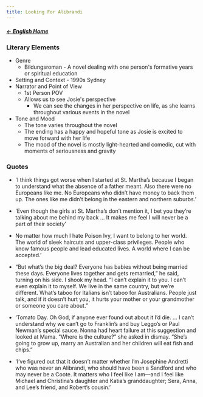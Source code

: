 ```yaml
---
title: Looking For Alibrandi
---
```


##### [← English Home](English%20Home%20-%20Year%2011)

### Literary Elements
- Genre
	- Bildungsroman - A novel dealing with one person's formative years or spiritual education
- Setting and Context - 1990s Sydney
- Narrator and Point of View
	- 1st Person POV
	- Allows us to see Josie's perspective
		- We can see the changes in her perspective on life, as she learns throughout various events in the novel
- Tone and Mood
	- The tone varies throughout the novel
	- The ending has a happy and hopeful tone as Josie is excited to move forward with her life
	- The mood of the novel is mostly light-hearted and comedic, cut with moments of seriousness and gravity

### Quotes
- 'I think things got worse when I started at St. Martha’s because I began to understand what the absence of a father meant. Also there were no Europeans like me. No Europeans who didn’t have money to back them up. The ones like me didn’t belong in the eastern and northern suburbs.’
  
- ‘Even though the girls at St. Martha’s don’t mention it, I bet you they’re talking about me behind my back … It makes me feel I will never be a part of their society’
  
- No matter how much I hate Poison Ivy, I want to belong to her world. The world of sleek haircuts and upper-class privileges. People who know famous people and lead educated lives. A world where I can be accepted.’
  
- “But what’s the big deal? Everyone has babies without being married these days. Everyone lives together and gets remarried,” he said, turning on his side. I shook my head. “I can’t explain it to you. I can’t even explain it to myself. We live in the same country, but we’re different. What’s taboo for Italians isn’t taboo for Australians. People just talk, and if it doesn’t hurt you, it hurts your mother or your grandmother or someone you care about.”
  
- ‘Tomato Day. Oh God, if anyone ever found out about it I’d die. ... I can’t understand why we can’t go to Franklin’s and buy Leggo’s or Paul Newman’s special sauce. Nonna had heart failure at this suggestion and looked at Mama. “Where is the culture?” she asked in dismay. “She’s going to grow up, marry an Australian and her children will eat fish and chips.”
  
- ‘I’ve figured out that it doesn’t matter whether I’m Josephine Andretti who was never an Alibrandi, who should have been a Sandford and who may never be a Coote. It matters who I feel like I am—and I feel like Michael and Christina’s daughter and Katia’s granddaughter; Sera, Anna, and Lee’s friend, and Robert’s cousin.’
